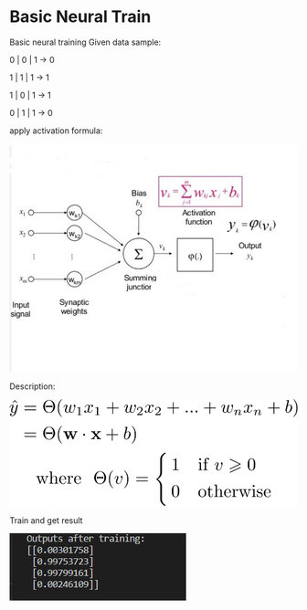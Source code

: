# Basic Neural Train
Basic neural training
Given data sample:

0 | 0 | 1 -> 0

1 | 1 | 1 -> 1

1 | 0 | 1 -> 1

0 | 1 | 1 -> 0

apply activation formula:

![alt text](https://github.com/elidexter/basicNeuralTrain/blob/master/function.jpg?raw=true)

Description:

![alt text](https://github.com/elidexter/basicNeuralTrain/blob/master/explain.png?raw=true)

Train and get result

![alt text](https://github.com/elidexter/basicNeuralTrain/blob/master/result.PNG?raw=true)
